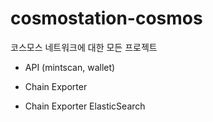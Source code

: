 # cosmostation-cosmos
코스모스 네트워크에 대한 모든 프로젝트


* API (mintscan, wallet)
    
* Chain Exporter

* Chain Exporter ElasticSearch

